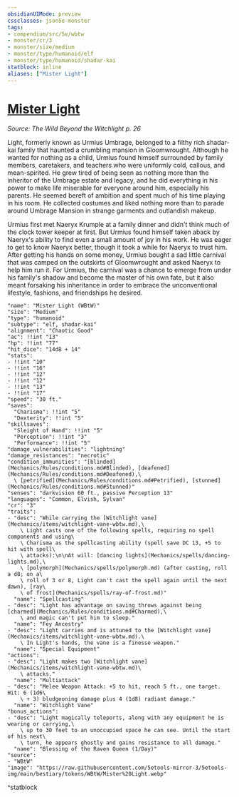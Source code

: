 ```yaml
---
obsidianUIMode: preview
cssclasses: json5e-monster
tags:
- compendium/src/5e/wbtw
- monster/cr/3
- monster/size/medium
- monster/type/humanoid/elf
- monster/type/humanoid/shadar-kai
statblock: inline
aliases: ["Mister Light"]
---
```

# [Mister Light](Mechanics\bestiary\npc/mister-light-wbtw.md)
*Source: The Wild Beyond the Witchlight p. 26*  

Light, formerly known as Urmius Umbrage, belonged to a filthy rich shadar-kai family that haunted a crumbling mansion in Gloomwrought. Although he wanted for nothing as a child, Urmius found himself surrounded by family members, caretakers, and teachers who were uniformly cold, callous, and mean-spirited. He grew tired of being seen as nothing more than the inheritor of the Umbrage estate and legacy, and he did everything in his power to make life miserable for everyone around him, especially his parents. He seemed bereft of ambition and spent much of his time playing in his room. He collected costumes and liked nothing more than to parade around Umbrage Mansion in strange garments and outlandish makeup.

Urmius first met Naeryx Krumple at a family dinner and didn't think much of the clock tower keeper at first. But Urmius found himself taken aback by Naeryx's ability to find even a small amount of joy in his work. He was eager to get to know Naeryx better, though it took a while for Naeryx to trust him. After getting his hands on some money, Urmius bought a sad little carnival that was camped on the outskirts of Gloomwrought and asked Naeryx to help him run it. For Urmius, the carnival was a chance to emerge from under his family's shadow and become the master of his own fate, but it also meant forsaking his inheritance in order to embrace the unconventional lifestyle, fashions, and friendships he desired.

```statblock
"name": "Mister Light (WBtW)"
"size": "Medium"
"type": "humanoid"
"subtype": "elf, shadar-kai"
"alignment": "Chaotic Good"
"ac": !!int "13"
"hp": !!int "77"
"hit_dice": "14d8 + 14"
"stats":
- !!int "10"
- !!int "16"
- !!int "12"
- !!int "12"
- !!int "13"
- !!int "17"
"speed": "30 ft."
"saves":
  "Charisma": !!int "5"
  "Dexterity": !!int "5"
"skillsaves":
  "Sleight of Hand": !!int "5"
  "Perception": !!int "3"
  "Performance": !!int "5"
"damage_vulnerabilities": "lightning"
"damage_resistances": "necrotic"
"condition_immunities": "[blinded](Mechanics/Rules/conditions.md#Blinded), [deafened](Mechanics/Rules/conditions.md#Deafened),\
  \ [petrified](Mechanics/Rules/conditions.md#Petrified), [stunned](Mechanics/Rules/conditions.md#Stunned)"
"senses": "darkvision 60 ft., passive Perception 13"
"languages": "Common, Elvish, Sylvan"
"cr": "3"
"traits":
- "desc": "While carrying the [Witchlight vane](Mechanics/items/witchlight-vane-wbtw.md),\
    \ Light casts one of the following spells, requiring no spell components and using\
    \ Charisma as the spellcasting ability (spell save DC 13, +5 to hit with spell\
    \ attacks):\n\nAt will: [dancing lights](Mechanics/spells/dancing-lights.md),\
    \ [polymorph](Mechanics/spells/polymorph.md) (after casting, roll a d8; on a\
    \ roll of 3 or 8, Light can't cast the spell again until the next dawn), [ray\
    \ of frost](Mechanics/spells/ray-of-frost.md)"
  "name": "Spellcasting"
- "desc": "Light has advantage on saving throws against being [charmed](Mechanics/Rules/conditions.md#Charmed),\
    \ and magic can't put him to sleep."
  "name": "Fey Ancestry"
- "desc": "Light carries and is attuned to the [Witchlight vane](Mechanics/items/witchlight-vane-wbtw.md).\
    \ In Light's hands, the vane is a finesse weapon."
  "name": "Special Equipment"
"actions":
- "desc": "Light makes two [Witchlight vane](Mechanics/items/witchlight-vane-wbtw.md)\
    \ attacks."
  "name": "Multiattack"
- "desc": "Melee Weapon Attack: +5 to hit, reach 5 ft., one target. Hit: 6 (1d6\
    \ + 3) bludgeoning damage plus 4 (1d8) radiant damage."
  "name": "Witchlight Vane"
"bonus_actions":
- "desc": "Light magically teleports, along with any equipment he is wearing or carrying,\
    \ up to 30 feet to an unoccupied space he can see. Until the start of his next\
    \ turn, he appears ghostly and gains resistance to all damage."
  "name": "Blessing of the Raven Queen (1/Day)"
"source":
- "WBtW"
"image": "https://raw.githubusercontent.com/5etools-mirror-3/5etools-img/main/bestiary/tokens/WBtW/Mister%20Light.webp"
```
^statblock